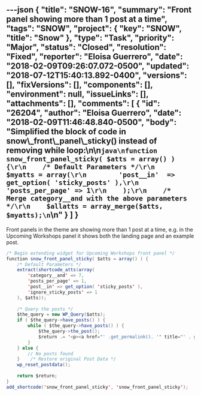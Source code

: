 ---json
{
  "title": "SNOW-16",
  "summary": "Front panel showing more than 1 post at a time",
  "tags": "SNOW",
  "project": {
    "key": "SNOW",
    "title": "Snow"
  },
  "type": "Task",
  "priority": "Major",
  "status": "Closed",
  "resolution": "Fixed",
  "reporter": "Eloisa Guerrero",
  "date": "2018-02-09T09:26:07.072-0500",
  "updated": "2018-07-12T15:40:13.892-0400",
  "versions": [],
  "fixVersions": [],
  "components": [],
  "environment": null,
  "issueLinks": [],
  "attachments": [],
  "comments": [
    {
      "id": "26204",
      "author": "Eloisa Guerrero",
      "date": "2018-02-09T11:46:48.840-0500",
      "body": "Simplified the block of code in snow\\_front\\_panel\\_sticky() instead of removing while loop:\n\n```java\nfunction snow_front_panel_sticky( $atts = array() ) {\r\n    /* Default Parameters */\r\n    $myatts = array(\r\n        'post__in'  => get_option( 'sticky_posts' ),\r\n        'posts_per_page' => 1\r\n    );\r\n    /* Merge category__and with the above parameters */\r\n    $allatts = array_merge($atts, $myatts);\n```\n"
    }
  ]
}
---
Front panels in the theme are showing more than 1 post at a time, e.g. in the Upcoming Workshops panel it shows both the landing page and an example post.

```java
/* Begin extending widget for Upcoming Workshops front panel */
function snow_front_panel_sticky( $atts = array() ) {
    /* Default Parameters */
    extract(shortcode_atts(array(
        'category__and' => 7,
        'posts_per_page' => 1,
        'post__in' => get_option( 'sticky_posts' ),
        'ignore_sticky_posts' => 1
    ), $atts));
    
    /* Query the posts */
    $the_query = new WP_Query($atts);
    if ( $the_query->have_posts() ) {
        while ( $the_query->have_posts() ) {
            $the_query->the_post();
            $return .= '<p><a href="' .get_permalink(). '" title="' . get_the_title() . '">' . get_the_title() . '</a></p>' . '<p>' . get_the_excerpt() . '</p>';
        }
    } else {
        // No posts found
    }    /* Restore original Post Data */
    wp_reset_postdata();
    
    return $return;
}
add_shortcode('snow_front_panel_sticky', 'snow_front_panel_sticky');
```

        